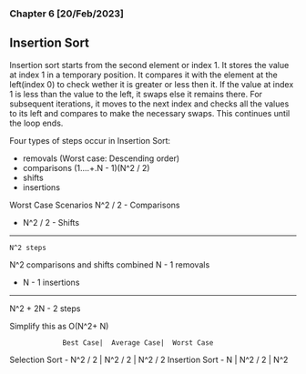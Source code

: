 ### Chapter 6 [20/Feb/2023]  

## Insertion Sort
Insertion sort starts from the second element or index 1. It stores the value at index 1 in a temporary position. It compares it with the element at the left(index 0) to check wether it is greater or less then it. If the value at index 1 is less than the value to the left, it swaps else it remains there. For subsequent iterations, it moves to the next index and checks all the values to its left and compares to make the necessary swaps. This continues until the loop ends.

Four types of steps occur in Insertion Sort:
- removals (Worst case: Descending order)
- comparisons (1....+.N - 1)(N^2 / 2)
- shifts
- insertions

Worst Case Scenarios
    N^2 / 2 - Comparisons
+   N^2 / 2 - Shifts
----------------------
    N^2 steps


N^2 comparisons and shifts combined
    N - 1 removals
+   N - 1 insertions
_____________________________
N^2 + 2N - 2 steps

Simplify this as O(N^2+ N)

                 Best Case|  Average Case|  Worst Case
Selection Sort - N^2 / 2  |    N^2 / 2   |  N^2 / 2
Insertion Sort -     N    |    N^2 / 2   |  N^2